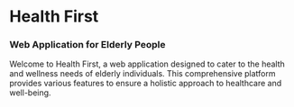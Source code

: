 # Health First

### Web Application for Elderly People

Welcome to Health First, a web application designed to cater to the health and wellness needs of elderly individuals. This comprehensive platform provides various features to ensure a holistic approach to healthcare and well-being.

